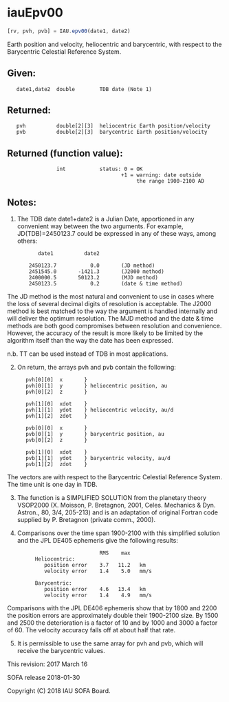 # iauEpv00

```js
[rv, pvh, pvb] = IAU.epv00(date1, date2)
```

Earth position and velocity, heliocentric and barycentric, with
respect to the Barycentric Celestial Reference System.

## Given:
```
   date1,date2  double        TDB date (Note 1)
```

## Returned:
```
   pvh          double[2][3]  heliocentric Earth position/velocity
   pvb          double[2][3]  barycentric Earth position/velocity
```

## Returned (function value):
```
                int           status: 0 = OK
                                     +1 = warning: date outside
                                          the range 1900-2100 AD
```

## Notes:

1) The TDB date date1+date2 is a Julian Date, apportioned in any
   convenient way between the two arguments.  For example,
   JD(TDB)=2450123.7 could be expressed in any of these ways, among
   others:

```
          date1          date2

       2450123.7           0.0       (JD method)
       2451545.0       -1421.3       (J2000 method)
       2400000.5       50123.2       (MJD method)
       2450123.5           0.2       (date & time method)
```

   The JD method is the most natural and convenient to use in cases
   where the loss of several decimal digits of resolution is
   acceptable.  The J2000 method is best matched to the way the
   argument is handled internally and will deliver the optimum
   resolution.  The MJD method and the date & time methods are both
   good compromises between resolution and convenience.  However,
   the accuracy of the result is more likely to be limited by the
   algorithm itself than the way the date has been expressed.

   n.b. TT can be used instead of TDB in most applications.

2) On return, the arrays pvh and pvb contain the following:

```
      pvh[0][0]  x       }
      pvh[0][1]  y       } heliocentric position, au
      pvh[0][2]  z       }

      pvh[1][0]  xdot    }
      pvh[1][1]  ydot    } heliocentric velocity, au/d
      pvh[1][2]  zdot    }

      pvb[0][0]  x       }
      pvb[0][1]  y       } barycentric position, au
      pvb[0][2]  z       }

      pvb[1][0]  xdot    }
      pvb[1][1]  ydot    } barycentric velocity, au/d
      pvb[1][2]  zdot    }
```

   The vectors are with respect to the Barycentric Celestial
   Reference System.  The time unit is one day in TDB.

3) The function is a SIMPLIFIED SOLUTION from the planetary theory
   VSOP2000 (X. Moisson, P. Bretagnon, 2001, Celes. Mechanics &
   Dyn. Astron., 80, 3/4, 205-213) and is an adaptation of original
   Fortran code supplied by P. Bretagnon (private comm., 2000).

4) Comparisons over the time span 1900-2100 with this simplified
   solution and the JPL DE405 ephemeris give the following results:

```
                              RMS    max
         Heliocentric:
            position error    3.7   11.2   km
            velocity error    1.4    5.0   mm/s

         Barycentric:
            position error    4.6   13.4   km
            velocity error    1.4    4.9   mm/s
```

   Comparisons with the JPL DE406 ephemeris show that by 1800 and
   2200 the position errors are approximately double their 1900-2100
   size.  By 1500 and 2500 the deterioration is a factor of 10 and
   by 1000 and 3000 a factor of 60.  The velocity accuracy falls off
   at about half that rate.

5) It is permissible to use the same array for pvh and pvb, which
   will receive the barycentric values.

This revision:  2017 March 16

SOFA release 2018-01-30

Copyright (C) 2018 IAU SOFA Board.